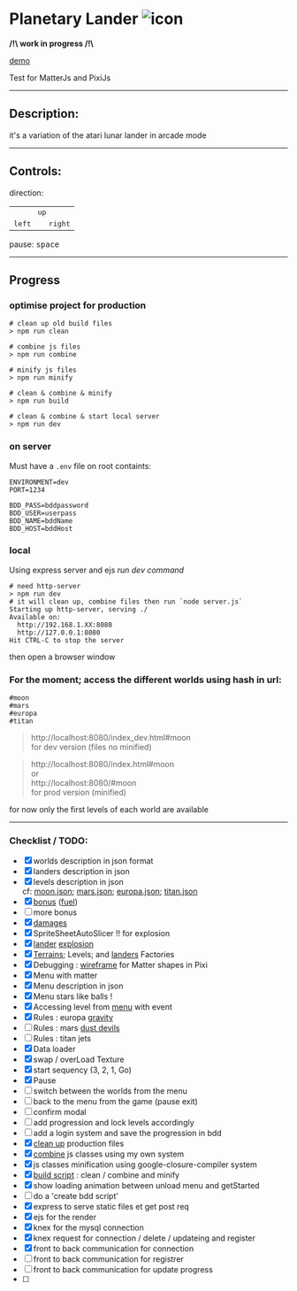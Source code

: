 # Planetary Lander ![icon](https://kwabounga.fr/planetarylander/favicon.png) 
**/!\ work in progress /!\\** 

[demo](https://kwabounga.fr/planetarylander/)  

Test for MatterJs and PixiJs  
____

## Description:
it's a variation of the atari lunar lander in arcade mode
____

## Controls:

direction:  
<table style="border:none">
  <tr>
    <td colspan="3" align="center">
      <kbd>up</kbd>  
    </td>
  </tr>
  <tr>
    <td> <kbd>left</kbd> </td>
    <td>  </td>
    <td> <kbd>right</kbd> </td>
  </tr>
</table>

pause: <kbd>space</kbd>
____

## Progress


### optimise project for production
``` shell
# clean up old build files
> npm run clean

# combine js files
> npm run combine

# minify js files
> npm run minify

# clean & combine & minify
> npm run build

# clean & combine & start local server
> npm run dev
```

### on server 

Must have a `.env` file on root containts:

```env
ENVIRONMENT=dev
PORT=1234

BDD_PASS=bddpassword
BDD_USER=userpass
BDD_NAME=bddName
BDD_HOST=bddHost

 ```
### local
Using express server  and ejs
*run dev command*
  ```shell 
  # need http-server
  > npm run dev
  # it will clean up, combine files then run `node server.js`
  Starting up http-server, serving ./
  Available on:
    http://192.168.1.XX:8080
    http://127.0.0.1:8080
  Hit CTRL-C to stop the server
  ```
 then open a browser window

 ### For the moment; access the different worlds using hash in url:  
 `#moon`  
 `#mars`  
 `#europa`  
 `#titan`  

> http://localhost:8080/index_dev.html#moon  
for dev version (files no minified)  

> http://localhost:8080/index.html#moon  
> or  
> http://localhost:8080/#moon  
for prod version (minified)  


for now only the first levels of each world are available
____
### Checklist / TODO:
- [x] worlds description in json format
- [x] landers description in json
- [x] levels description in json  
 cf:  [moon.json](./data/moon.json); 
      [mars.json](./data/mars.json); 
      [europa.json](./data/europa.json); 
      [titan.json](./data/titan.json)
- [x] [bonus](./exports/game/levels/BonusSprite.js) ([fuel](./data/mars.json))
- [ ] more bonus
- [x] [damages](./exports/game/levels/Level.js#damageLander)
- [x] SpriteSheetAutoSlicer !! for explosion
- [x] [lander](./exports/game/levels/Level.js#die) [explosion](./exports/game/landers/Landers.js#explosion)
- [x] [Terrains](./exports/game/levels/Terrains.js#TerrainsFactory); Levels; and [landers](./exports/game/landers/Landers.js#LandersFactory) Factories
- [x] Debugging : [wireframe](./exports/tools/tools.js#wireFrameFromVertex) for Matter shapes in Pixi
- [x] Menu with matter
- [x] Menu description in json
- [x] Menu stars like balls !
- [x] Accessing level from [menu](./exports/menu/Menu.js#launchLevel) with event 
- [x] Rules : europa [gravity](./exports/game/levels/Level.js#gravityRule)
- [ ] Rules : mars [dust devils](./exports/game/levels/Level.js#dustDevils)
- [ ] Rules : titan jets
- [x] Data loader 
- [x] swap / overLoad Texture
- [x] start sequency (3, 2, 1, Go)
- [x] Pause
- [ ] switch between the worlds from the menu
- [ ] back to the menu from the game (pause exit)
- [ ] confirm modal
- [ ] add progression and lock levels accordingly
- [ ] add a login system and save the progression in bdd
- [x] [clean up](./exports/scripts/clean.js) production files
- [x] [combine](./exports/scripts/combiner.js) js classes using my own system
- [x] js classes minification using google-closure-compiler system
- [x] [build script](./package.json) : clean / combine and minify 
- [x] show loading animation between unload menu and getStarted
- [ ] do a 'create bdd script'
- [x] express to serve static files et get post req
- [x] ejs for the render
- [x] knex for the mysql connection
- [x] knex request for connection / delete / updateing and register
- [x] front to back communication for connection
- [ ] front to back communication for registrer
- [ ] front to back communication for update progress
- [ ] 

